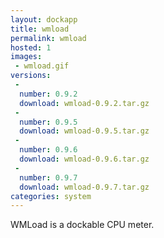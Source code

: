 ```yaml
---
layout: dockapp
title: wmload
permalink: wmload
hosted: 1
images:
 - wmload.gif
versions:
 -
  number: 0.9.2
  download: wmload-0.9.2.tar.gz
 -
  number: 0.9.5
  download: wmload-0.9.5.tar.gz
 -
  number: 0.9.6
  download: wmload-0.9.6.tar.gz
 -
  number: 0.9.7
  download: wmload-0.9.7.tar.gz
categories: system
---
```

WMLoad is a dockable CPU meter.
